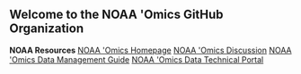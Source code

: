 ## Welcome to the NOAA 'Omics GitHub Organization


**NOAA Resources**
[NOAA 'Omics Homepage](https://oceanexplorer.noaa.gov/technology/omics/noaa-omics.html)
[NOAA 'Omics Discussion](https://github.com/orgs/NOAA-Omics/discussions)
[NOAA 'Omics Data Management Guide](https://noaa-omics-dmg.readthedocs.io/en/latest/)
[NOAA 'Omics Data Technical Portal](https://noaa-omics-technical-portal.readthedocs.io/en/latest/index.html)

